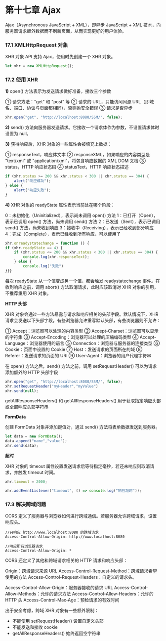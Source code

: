 # 第十七章 Ajax

Ajax（Asynchronous JavaScript + XML），即异步 JavaScript + XML 技术，向服务器请求额外数据而不刷新页面，从而实现更好的用户体验。

### 17.1 XMLHttpRequest 对象

XHR 对象 API 支持 Ajax，使用时先创建一个 XHR 对象。

```javascript
let xhr = new XMLHttpRequest();
```

### 17.2 使用 XHR

**1)** open() 方法表示为发送请求做好准备，接收三个参数

① 请求方法："get" 和 "post" 等
② 请求的 URL，只能访问同源 URL（即域名、端口、协议与页面都相同），否则抛安全错误
③ 请求是否异步

```javascript
xhr.open("get", "http://localhost:8080/SSM/", false);
```

**2)** send() 方法向服务器发送请求。它接收一个请求体作为参数，不设置请求体时设置为 null。

**3)** 获得响应后，XHR 对象的一些属性会被填充上数据：

① responseText，响应体文本
② responseXML，如果响应的内容类型是 "text/xml" 或 "application/xml"，将包含响应数据的 XML DOM 文档
③ status，HTTP 响应状态码
④ statusText，HTTP 响应状态描述

```javascript
if (xhr.status >= 200 && xhr.status < 300 || xhr.status == 304) {
    alert("响应成功");
} else {
    alert("响应失败");
}
```

**4)** XHR 对象的 readyState 属性表示当前处在哪个阶段：

0：未初始化（Uninitialized），表示尚未调用 open() 方法
1：已打开（Open），表示已调用 open() 方法，尚未调用 send() 方法
2：已发送（Sent），表示已调用 send() 方法，尚未收到响应
3：接收中（Receiving），表示已经收到部分响应
4：完成（Complete），表示已经收到所有响应，可以使用了

```javascript
xhr.onreadystatechange = function () {
if (xhr.readyState == 4) {
    if (xhr.status <= 200 && xhr.status < 300 || xhr.status == 304) {
        console.log(xhr.responseText);
    } else {
        console.log("失败")
}}}
```

每次 readyState 从一个值变成另一个值，都会触发 readystatechange 事件。在收到响应之前，调用 abort() 方法取消请求，此时应该取消对 XHR 对象的引用，不推荐重用 XHR 对象。

**HTTP 头部**

XHR 对象会通过一些方法暴露与请求和响应相关的头部字段。默认情况下，XHR 请求会发送以下头部字段，有些浏览器允许重写默认头部，有些浏览器则不允许：

① Accept：浏览器可以处理的内容类型
② Accept-Charset：浏览器可以显示的字符集
③ Accept-Encoding：浏览器可以处理的压缩编码类型
④ Accept-Language：浏览器使用的语言
⑤ Connection：浏览器与服务器的连接类型
⑥ Cookie：页面中设置的 Cookie
⑦ Host：发送请求的页面所在的域
⑧ Referer：发送请求的页面的 URI
⑨ User-Agent：浏览器的用户代理字符串

在 open() 方法之后，send() 方法之前，调用 setRequestHeader() 可以为请求添加额外的 HTTP 头部字段

```javascript
xhr.open("get", "http://localhost:8080/SSM/", false);
xhr.setRequestHeader("myHeader","myValue")
xhr.send(null);
```

getAllResponseHeaders() 和 getAllResponseHeaders() 用于获取指定响应头部或全部响应头部字符串

**FormData**

创建 FormData 对象并添加键值对，通过 send() 方法将表单数据发送到服务器。

```javascript
let data = new FormData();
data.append("name","value");
xhr.send(data);
```

**超时**

XHR 对象的 timeout 属性设置发送请求后等待指定毫秒，若还未响应则取消请求，并触发 timeout 时间。

```javascript
xhr.timeout = 2000;

xhr.addEventListener("timeout", () => console.log("响应超时"));
```

### 17.3 解决跨域问题

CORS 定义了服务器与浏览器如何进行跨域通信。若服务器允许跨域请求，设置响应头。

```
//只响应 http://www.localhost:8080 的跨域请求
Access-Control-Allow-Origin: http://www.localhost:8080

//响应所有浏览器请求
Access-Control-Allow-Origin: *
```

CORS 还定义了其他和跨域请求相关的 HTTP 请求和响应头部：

Origin：跨域请求来源 URL
Access-Control-Request-Method：跨域请求希望使用的方法
Access-Control-Request-Headers：自定义的请求头。

Access-Control-Allow-Origin：服务器接收的请求 URL
Access-Control-Allow-Methods：允许的请求方法
Access-Control-Allow-Headers：允许的 HTTP 头
Access-Control-Max-Age：预检请求的有效时间

出于安全考虑，跨域 XHR 对象有一些额外限制：

- 不能使用 setRequestHeader() 设置自定义头部
- 不能发送和接收 cookie
- getAllResponseHeaders() 始终返回空字符串